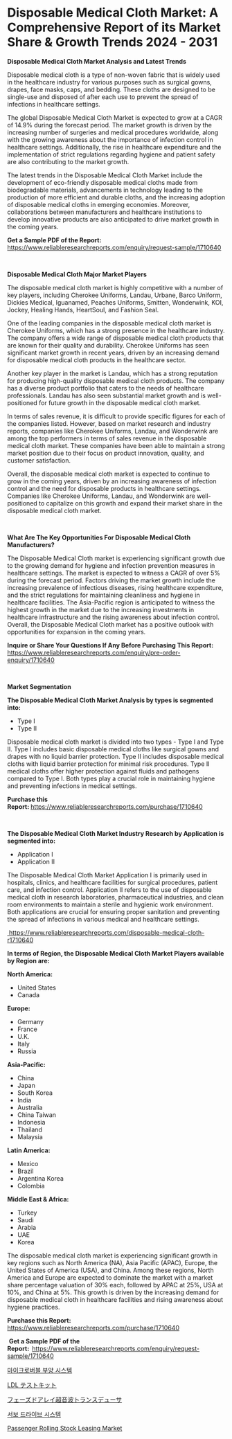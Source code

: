 <p><h1>Disposable Medical Cloth Market: A Comprehensive Report of its Market Share & Growth Trends 2024 - 2031</h1></p><p><strong>Disposable Medical Cloth Market Analysis and Latest Trends</strong></p>
<p><p>Disposable medical cloth is a type of non-woven fabric that is widely used in the healthcare industry for various purposes such as surgical gowns, drapes, face masks, caps, and bedding. These cloths are designed to be single-use and disposed of after each use to prevent the spread of infections in healthcare settings.</p><p>The global Disposable Medical Cloth Market is expected to grow at a CAGR of 14.9% during the forecast period. The market growth is driven by the increasing number of surgeries and medical procedures worldwide, along with the growing awareness about the importance of infection control in healthcare settings. Additionally, the rise in healthcare expenditure and the implementation of strict regulations regarding hygiene and patient safety are also contributing to the market growth.</p><p>The latest trends in the Disposable Medical Cloth Market include the development of eco-friendly disposable medical cloths made from biodegradable materials, advancements in technology leading to the production of more efficient and durable cloths, and the increasing adoption of disposable medical cloths in emerging economies. Moreover, collaborations between manufacturers and healthcare institutions to develop innovative products are also anticipated to drive market growth in the coming years.</p></p>
<p><strong>Get a Sample PDF of the Report:&nbsp;</strong> <a href="https://www.reliableresearchreports.com/enquiry/request-sample/1710640">https://www.reliableresearchreports.com/enquiry/request-sample/1710640</a></p>
<p>&nbsp;</p>
<p><strong>Disposable Medical Cloth Major Market Players</strong></p>
<p><p>The disposable medical cloth market is highly competitive with a number of key players, including Cherokee Uniforms, Landau, Urbane, Barco Uniform, Dickies Medical, Iguanamed, Peaches Uniforms, Smitten, Wonderwink, KOI, Jockey, Healing Hands, HeartSoul, and Fashion Seal.</p><p>One of the leading companies in the disposable medical cloth market is Cherokee Uniforms, which has a strong presence in the healthcare industry. The company offers a wide range of disposable medical cloth products that are known for their quality and durability. Cherokee Uniforms has seen significant market growth in recent years, driven by an increasing demand for disposable medical cloth products in the healthcare sector.</p><p>Another key player in the market is Landau, which has a strong reputation for producing high-quality disposable medical cloth products. The company has a diverse product portfolio that caters to the needs of healthcare professionals. Landau has also seen substantial market growth and is well-positioned for future growth in the disposable medical cloth market.</p><p>In terms of sales revenue, it is difficult to provide specific figures for each of the companies listed. However, based on market research and industry reports, companies like Cherokee Uniforms, Landau, and Wonderwink are among the top performers in terms of sales revenue in the disposable medical cloth market. These companies have been able to maintain a strong market position due to their focus on product innovation, quality, and customer satisfaction.</p><p>Overall, the disposable medical cloth market is expected to continue to grow in the coming years, driven by an increasing awareness of infection control and the need for disposable products in healthcare settings. Companies like Cherokee Uniforms, Landau, and Wonderwink are well-positioned to capitalize on this growth and expand their market share in the disposable medical cloth market.</p></p>
<p>&nbsp;</p>
<p><strong>What Are The Key Opportunities For Disposable Medical Cloth Manufacturers?</strong></p>
<p><p>The Disposable Medical Cloth market is experiencing significant growth due to the growing demand for hygiene and infection prevention measures in healthcare settings. The market is expected to witness a CAGR of over 5% during the forecast period. Factors driving the market growth include the increasing prevalence of infectious diseases, rising healthcare expenditure, and the strict regulations for maintaining cleanliness and hygiene in healthcare facilities. The Asia-Pacific region is anticipated to witness the highest growth in the market due to the increasing investments in healthcare infrastructure and the rising awareness about infection control. Overall, the Disposable Medical Cloth market has a positive outlook with opportunities for expansion in the coming years.</p></p>
<p><strong>Inquire or Share Your Questions If Any Before Purchasing This Report:</strong> <a href="https://www.reliableresearchreports.com/enquiry/pre-order-enquiry/1710640">https://www.reliableresearchreports.com/enquiry/pre-order-enquiry/1710640</a></p>
<p>&nbsp;</p>
<p><strong>Market Segmentation</strong></p>
<p><strong>The Disposable Medical Cloth Market Analysis by types is segmented into:</strong></p>
<p><ul><li>Type I</li><li>Type II</li></ul></p>
<p><p>Disposable medical cloth market is divided into two types - Type I and Type II. Type I includes basic disposable medical cloths like surgical gowns and drapes with no liquid barrier protection. Type II includes disposable medical cloths with liquid barrier protection for minimal risk procedures. Type II medical cloths offer higher protection against fluids and pathogens compared to Type I. Both types play a crucial role in maintaining hygiene and preventing infections in medical settings.</p></p>
<p><strong>Purchase this Report:&nbsp;</strong><a href="https://www.reliableresearchreports.com/purchase/1710640">https://www.reliableresearchreports.com/purchase/1710640</a></p>
<p>&nbsp;</p>
<p><strong>The Disposable Medical Cloth Market Industry Research by Application is segmented into:</strong></p>
<p><ul><li>Application I</li><li>Application II</li></ul></p>
<p><p>The Disposable Medical Cloth Market Application I is primarily used in hospitals, clinics, and healthcare facilities for surgical procedures, patient care, and infection control. Application II refers to the use of disposable medical cloth in research laboratories, pharmaceutical industries, and clean room environments to maintain a sterile and hygienic work environment. Both applications are crucial for ensuring proper sanitation and preventing the spread of infections in various medical and healthcare settings.</p></p>
<p><a href="https://www.reliableresearchreports.com/disposable-medical-cloth-r1710640">&nbsp;https://www.reliableresearchreports.com/disposable-medical-cloth-r1710640</a></p>
<p><strong>In terms of Region, the Disposable Medical Cloth Market Players available by Region are:</strong></p>
<p>
    <p> <strong> North America: </strong>
        <ul>
            <li>United States</li>
            <li>Canada</li>
        </ul>
        </p> 
    <p> <strong> Europe: </strong>
        <ul>
            <li>Germany</li>
            <li>France</li>
            <li>U.K.</li>
            <li>Italy</li>
            <li>Russia</li>
        </ul>
        </p> 
    <p> <strong> Asia-Pacific: </strong>
        <ul>
            <li>China</li>
            <li>Japan</li>
            <li>South Korea</li>
            <li>India</li>
            <li>Australia</li>
            <li>China Taiwan</li>
            <li>Indonesia</li>
            <li>Thailand</li>
            <li>Malaysia</li>
        </ul>
        </p> 
    <p> <strong> Latin America: </strong>
        <ul>
            <li>Mexico</li>
            <li>Brazil</li>
            <li>Argentina Korea</li>
            <li>Colombia</li>
        </ul>
        </p> 
    <p> <strong> Middle East & Africa: </strong>
        <ul>
            <li>Turkey</li>
            <li>Saudi</li>
            <li>Arabia</li>
            <li>UAE</li>
            <li>Korea</li>
        </ul>
    </p>
    </p>
<p><p>The disposable medical cloth market is experiencing significant growth in key regions such as North America (NA), Asia Pacific (APAC), Europe, the United States of America (USA), and China. Among these regions, North America and Europe are expected to dominate the market with a market share percentage valuation of 30% each, followed by APAC at 25%, USA at 10%, and China at 5%. This growth is driven by the increasing demand for disposable medical cloth in healthcare facilities and rising awareness about hygiene practices.</p></p>
<p><strong>Purchase this Report: </strong><a href="https://www.reliableresearchreports.com/purchase/1710640">https://www.reliableresearchreports.com/purchase/1710640</a></p>
<p>&nbsp;<strong>Get a Sample PDF of the Report:&nbsp;&nbsp;</strong><a href="https://www.reliableresearchreports.com/enquiry/request-sample/1710640">https://www.reliableresearchreports.com/enquiry/request-sample/1710640</a></p>
<p><strong></strong></p>
<p><p><a href="https://github.com/KellyLyncyh543964/Market-Research-Report-List-2/blob/main/9760303110338.md">마이크로버블 부양 시스템</a></p><p><a href="https://github.com/mcbeesbxa270/Market-Research-Report-List-2/blob/main/6386780126483.md">LDL テストキット</a></p><p><a href="https://github.com/ksxzwxabcuynh011/Market-Research-Report-List-2/blob/main/3198350126482.md">フェーズドアレイ超音波トランスデューサ</a></p><p><a href="https://github.com/rrmadityapu/Market-Research-Report-List-1/blob/main/8816971123486.md">서보 드라이브 시스템</a></p><p><a href="https://github.com/LiamDavis60/Market-Research-Report-List-1/blob/main/passenger-rolling-stock-leasing-market.md">Passenger Rolling Stock Leasing Market</a></p></p>